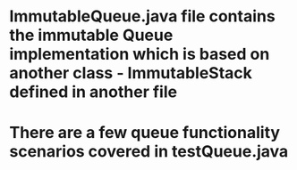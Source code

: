 # ImmutableQueue.java file contains the immutable Queue implementation which is based on another class - ImmutableStack defined in another file
# There are a few queue functionality scenarios covered in testQueue.java
